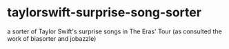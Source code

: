 # taylorswift-surprise-song-sorter
a sorter of Taylor Swift's surprise songs in The Eras' Tour (as consulted the work of biasorter and jobazzle)
